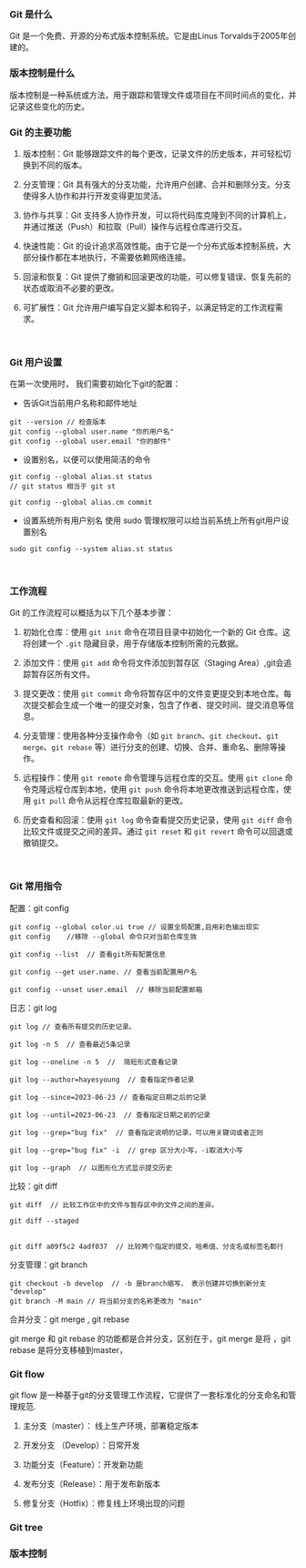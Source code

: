 
### Git 是什么
Git 是一个免费、开源的分布式版本控制系统。它是由Linus Torvalds于2005年创建的。
<br/>

### 版本控制是什么
版本控制是一种系统或方法，用于跟踪和管理文件或项目在不同时间点的变化，并记录这些变化的历史。
<br/>

### Git 的主要功能

1. 版本控制：Git 能够跟踪文件的每个更改，记录文件的历史版本，并可轻松切换到不同的版本。

2. 分支管理：Git 具有强大的分支功能，允许用户创建、合并和删除分支。分支使得多人协作和并行开发变得更加灵活。

3. 协作与共享：Git 支持多人协作开发，可以将代码库克隆到不同的计算机上，并通过推送（Push）和拉取（Pull）操作与远程仓库进行交互。

4. 快速性能：Git 的设计追求高效性能。由于它是一个分布式版本控制系统，大部分操作都在本地执行，不需要依赖网络连接。

5. 回滚和恢复：Git 提供了撤销和回滚更改的功能，可以修复错误、恢复先前的状态或取消不必要的更改。

6. 可扩展性：Git 允许用户编写自定义脚本和钩子，以满足特定的工作流程需求。
<br>

### Git 用户设置
在第一次使用时， 我们需要初始化下git的配置：

- 告诉Git当前用户名称和邮件地址

```git
git --version // 检查版本
git config --global user.name "你的用户名"
git config --global user.email "你的邮件"
```

- 设置别名，以便可以使用简洁的命令

```git
git config --global alias.st status 
// git status 相当于 git st

git config --global alias.cm commit
```

- 设置系统所有用户别名
使用 sudo 管理权限可以给当前系统上所有git用户设置别名

```git
sudo git config --system alias.st status
```
<br>

### 工作流程
Git 的工作流程可以概括为以下几个基本步骤：

1. 初始化仓库：使用 `git init` 命令在项目目录中初始化一个新的 Git 仓库。这将创建一个 `.git` 隐藏目录，用于存储版本控制所需的元数据。

2. 添加文件：使用 `git add` 命令将文件添加到暂存区（Staging Area）,git会追踪暂存区所有文件。

3. 提交更改：使用 `git commit` 命令将暂存区中的文件变更提交到本地仓库。每次提交都会生成一个唯一的提交对象，包含了作者、提交时间、提交消息等信息。

4. 分支管理：使用各种分支操作命令（如 `git branch`、`git checkout`、`git merge`、`git rebase` 等）进行分支的创建、切换、合并、重命名、删除等操作。

5. 远程操作：使用 `git remote` 命令管理与远程仓库的交互。使用 `git clone` 命令克隆远程仓库到本地，使用 `git push` 命令将本地更改推送到远程仓库，使用 `git pull` 命令从远程仓库拉取最新的更改。

6. 历史查看和回滚：使用 `git log` 命令查看提交历史记录，使用 `git diff` 命令比较文件或提交之间的差异。通过 `git reset` 和 `git revert` 命令可以回退或撤销提交。
<br>

### Git 常用指令

配置：git config

```git
git config --global color.ui true // 设置全局配置,启用彩色输出现实
git config    //移除 --global 命令只对当前仓库生效

git config --list  // 查看git所有配置信息

git config --get user.name. // 查看当前配置用户名

git config --unset user.email  // 移除当前配置邮箱
```


日志：git log

```git
git log // 查看所有提交的历史记录。

git log -n 5  // 查看最近5条记录

git log --oneline -n 5  //  简短形式查看记录

git log --author=hayesyoung  // 查看指定作者记录

git log --since=2023-06-23 // 查看指定日期之后的记录

git log --until=2023-06-23  // 查看指定日期之前的记录

git log --grep="bug fix"  // 查看指定说明的记录，可以用关键词或者正则 

git log --grep="bug fix" -i  // grep 区分大小写，-i取消大小写 

git log --graph  // 以图形化方式显示提交历史
```

比较：git diff

```git
git diff  // 比较工作区中的文件与暂存区中的文件之间的差异。

git diff --staged


git diff a09f5c2 4adf037  // 比较两个指定的提交，哈希值、分支名或标签名都行
```



分支管理：git branch

```git
git checkout -b develop  // -b 是branch缩写， 表示创建并切换到新分支 "develop"
git branch -M main // 将当前分支的名称更改为 "main"

```



合并分支：git merge , git rebase

git merge 和 git rebase 的功能都是合并分支，区别在于，git merge 是将     ，git rebase 是将分支移植到master，


### Git flow
git flow 是一种基于git的分支管理工作流程，它提供了一套标准化的分支命名和管理规范.

1. 主分支（master）： 线上生产环境，部署稳定版本

2. 开发分支 （Develop）：日常开发

3. 功能分支（Feature）：开发新功能

4. 发布分支（Release）：用于发布新版本

5. 修复分支（Hotfix）：修复线上环境出现的问题



### Git tree



### 版本控制 



